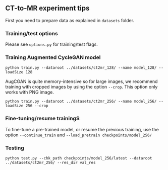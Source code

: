 ## CT-to-MR experiment tips

First you need to prepare data as explained in `datasets` folder.

### Training/test options

Please see `options.py` for training/test flags.

### Training Augmented CycleGAN model

`python train.py --dataroot ../datasets/ct2mr_128/ --name model_128/ --loadSize 128`

AugCGAN is quite memory-intensive so for large images, we recommend training 
with cropped images by using the option `--crop`. This option only works with PNG image.
 
`python train.py --dataroot ../datasets/ct2mr_256/ --name model_256/ --loadSize 256 --crop  `

### Fine-tuning/resume trainingS

To fine-tune a pre-trained model, or resume the previous training, use the 
option `--continue_train` and `--load_pretrain checkpoints/model_256/`

### Testing

`python test.py --chk_path checkpoints/model_256/latest --dataroot ../datasets/ct2mr_256/ --res_dir val_res`


